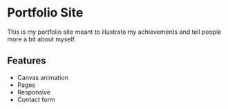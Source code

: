 # Portfolio Site
This is my portfolio site meant to illustrate my achievements and tell people more a bit about myself.

## Features
- Canvas animation
- Pages
- Responsive
- Contact form